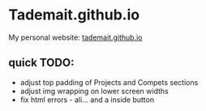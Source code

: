 # Tademait.github.io
My personal website: [tademait.github.io](https://tademait.github.io)

## quick TODO:

+ adjust top padding of Projects and Compets sections
+ adjust img wrapping on lower screen widths
+ fix html errors - ali... and a inside button
